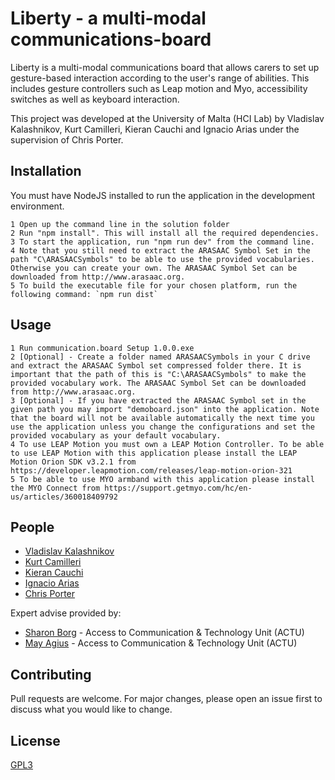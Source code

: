 # Liberty - a multi-modal communications-board

Liberty is a multi-modal communications board that allows carers to set up gesture-based interaction according to the user's range of abilities. This includes gesture controllers such as Leap motion and Myo, accessibility switches as well as keyboard interaction.

This project was developed at the University of Malta (HCI Lab) by Vladislav Kalashnikov, Kurt Camilleri, Kieran Cauchi and Ignacio Arias under the supervision of Chris Porter.

## Installation

You must have NodeJS installed to run the application in the development environment.

```
1 Open up the command line in the solution folder
2 Run "npm install". This will install all the required dependencies.
3 To start the application, run "npm run dev" from the command line.
4 Note that you still need to extract the ARASAAC Symbol Set in the path "C\ARASAACSymbols" to be able to use the provided vocabularies. Otherwise you can create your own. The ARASAAC Symbol Set can be downloaded from http://www.arasaac.org.
5 To build the executable file for your chosen platform, run the following command: `npm run dist`
```

## Usage

```
1 Run communication.board Setup 1.0.0.exe
2 [Optional] - Create a folder named ARASAACSymbols in your C drive and extract the ARASAAC Symbol set compressed folder there. It is important that the path of this is "C:\ARASAACSymbols" to make the provided vocabulary work. The ARASAAC Symbol Set can be downloaded from http://www.arasaac.org.
3 [Optional] - If you have extracted the ARASAAC Symbol set in the given path you may import "demoboard.json" into the application. Note that the board will not be available automatically the next time you use the application unless you change the configurations and set the provided vocabulary as your default vocabulary.
4 To use LEAP Motion you must own a LEAP Motion Controller. To be able to use LEAP Motion with this application please install the LEAP Motion Orion SDK v3.2.1 from https://developer.leapmotion.com/releases/leap-motion-orion-321 
5 To be able to use MYO armband with this application please install the MYO Connect from https://support.getmyo.com/hc/en-us/articles/360018409792 
```

## People

- [Vladislav Kalashnikov](mailto:vladislav.kalashnikov.17@um.edu.mt)
- [Kurt Camilleri](mailto:kurt.camilleri.17@um.edu.mt)
- [Kieran Cauchi](mailto:kieran.cauchi.17@um.edu.mt)
- [Ignacio Arias](mailto:ignacio.arias.18@um.edu.mt)
- [Chris Porter](https://www.um.edu.mt/profile/chrisporter)

Expert advise provided by:
- [Sharon Borg](mailto:sharon.borg@ilearn.edu.mt) - Access to Communication & Technology Unit (ACTU)
- [May Agius](mailto:may.agius.2@ilearn.edu.mt) - Access to Communication & Technology Unit (ACTU)

## Contributing
Pull requests are welcome. For major changes, please open an issue first to discuss what you would like to change.

## License
[GPL3](https://www.gnu.org/licenses/gpl-3.0.en.html)
